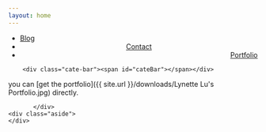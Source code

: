 ```yaml
---
layout: home
---
```


<div class="index-content project">
    <div class="section">
        <ul class="artical-cate">
            <li><a href="/"><span>Blog</span></a></li>
            <li style="text-align:center"><a href="/opinion"><span>Contact</span></a></li>
            <li class="on" style="text-align:right"><a href="/project"><span>Portfolio</span></a></li>
        </ul>

        <div class="cate-bar"><span id="cateBar"></span></div>

you can [get the portfolio]({{ site.url }}/downloads/Lynette Lu's Portfolio.jpg) directly.
       
       
           </div>
    <div class="aside">
    </div>
</div>
